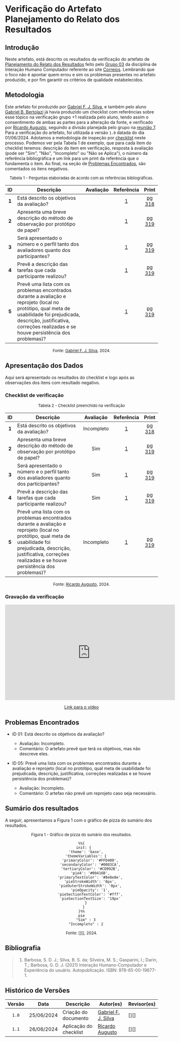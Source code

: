 # Verificação do Artefato Planejamento do Relato dos Resultados

## Introdução

Neste artefato, está descrito os resultados da verificação do artefato de [Planejamento do Relato dos Resultados](https://interacao-humano-computador.github.io/2024.1-Correios/design_avaliacao/nivel_2/prototipo_de_papel/planejamento_relato_resultados/) feito pelo [Grupo 03](https://interacao-humano-computador.github.io/2024.1-Correios/) da disciplina de Interação Humano Computador referente ao site [Correios](https://www.correios.com.br/). Lembrando que o foco não é apontar quem errou e sim os problemas presentes no artefato produzido, e por fim garantir os critérios de qualidade estabelecidos.

## Metodologia

Este artefato foi produzido por [Gabriel F. J. Silva][GabrielFGH], e também pelo aluno [Gabriel B. Bertolazi][GabrielBGH] já havia produzido um checklist com referências sobre esse tópico na verificação grupo +1 realizada pelo aluno, tendo assim o consentimento de ambas as partes para a alteração da fonte, e verificado por [Ricardo Augusto][RicardoGH], seguindo a divisão planejada pelo grupo na [reunião 7](https://interacao-humano-computador.github.io/2024.1-Correios/atas/ata7/). Para a verificação do artefato, foi utilizada a versão `1.0` datada do dia 01/06/2024. Adotamos a metodologia de inspeção por [checklist](#checklist-de-verificacao) neste processo. Podemos ver pela Tabela 1 de exemplo, que para cada item do checklist teremos: descrição do item em verificação, resposta à avaliação (pode ser "Sim", "Não", "Incompleto" ou "Não se Aplica"), o número da referência bibliográfica e um link para um print da referência que o fundamenta o item. Ao final, na seção de [Problemas Encontrados](#problemas-encontrados), são comentados os itens negativos.

<font size="2"><p style="text-align: center">Tabela 1 - Perguntas elaboradas de acordo com as referências bibliográficas.</p></font>

<center>

| ID | Descrição | Avaliação | Referência| Print |
|:--:| --------- | :-------: | :-------: | :---: | 
| **1** | Está descrito os objetivos da avaliação? |  | <a href="#ref1">1</a> | [pg 318](../../../../../assets/prints_verificacao/gabrielf/(Protótipo%20de%20Papel)%20Planejamento%20do%20Relato%20ref%20-%20o%20relato%20deve%20conter%20pag%20318.jpeg) |
| **2** | Apresenta uma breve descrição do método de observação por protótipo de papel? |  | <a href="#ref1">1</a> | [pg 319](../../../../../assets/prints_verificacao/gabrielf/(Protótipo%20de%20Papel)%20Planejamento%20do%20Relato%20ref%20-%20o%20relato%20deve%20conter%20pag%20319.jpeg) |
| **3** | Será apresentado o número e o perfil tanto dos avaliadores quanto dos participantes? |  | <a href="#ref1">1</a> | [pg 319](../../../../../assets/prints_verificacao/gabrielf/(Protótipo%20de%20Papel)%20Planejamento%20do%20Relato%20ref%20-%20o%20relato%20deve%20conter%20pag%20319.jpeg) |
| **4** | Prevê a descrição das tarefas que cada participante realizou? |  | <a href="#ref1">1</a> | [pg 319](../../../../../assets/prints_verificacao/gabrielf/(Protótipo%20de%20Papel)%20Planejamento%20do%20Relato%20ref%20-%20o%20relato%20deve%20conter%20pag%20319.jpeg) |
| **5** | Prevê uma lista com os problemas encontrados durante a avaliação e reprojeto (local no protótipo, qual meta de usabilidade foi prejudicada, descrição, justificativa, correções realizadas e se houve persistência dos problemas)? |  | <a href="#ref1">1</a> | [pg 319](../../../../../assets/prints_verificacao/gabrielf/(Protótipo%20de%20Papel)%20Planejamento%20do%20Relato%20ref%20-%20o%20relato%20deve%20conter%20pag%20319.jpeg) |

</center>

<font size="2"><p style="text-align: center">Fonte: [Gabriel F. J. Silva](https://github.com/MMcLovin), 2024.</p></font>

## Apresentação dos Dados

Aqui será apresentado os resultados do checklist e logo após as observações dos itens com resultado negativo.

### Checklist de verificação

<font size="2"><p style="text-align: center">Tabela 2 - Checklist preenchido na verificação</p></font>

<center>

| ID | Descrição | Avaliação | Referência| Print |
|:--:| --------- | :-------: | :-------: | :---: | 
| **1** | Está descrito os objetivos da avaliação? | Incompleto | <a href="#ref1">1</a> | [pg 318](../../../../../assets/prints_verificacao/gabrielf/(Protótipo%20de%20Papel)%20Planejamento%20do%20Relato%20ref%20-%20o%20relato%20deve%20conter%20pag%20318.jpeg) |
| **2** | Apresenta uma breve descrição do método de observação por protótipo de papel? | Sim | <a href="#ref1">1</a> | [pg 319](../../../../../assets/prints_verificacao/gabrielf/(Protótipo%20de%20Papel)%20Planejamento%20do%20Relato%20ref%20-%20o%20relato%20deve%20conter%20pag%20319.jpeg) |
| **3** | Será apresentado o número e o perfil tanto dos avaliadores quanto dos participantes? | Sim | <a href="#ref1">1</a> | [pg 319](../../../../../assets/prints_verificacao/gabrielf/(Protótipo%20de%20Papel)%20Planejamento%20do%20Relato%20ref%20-%20o%20relato%20deve%20conter%20pag%20319.jpeg) |
| **4** | Prevê a descrição das tarefas que cada participante realizou? | Sim | <a href="#ref1">1</a> | [pg 319](../../../../../assets/prints_verificacao/gabrielf/(Protótipo%20de%20Papel)%20Planejamento%20do%20Relato%20ref%20-%20o%20relato%20deve%20conter%20pag%20319.jpeg) |
| **5** | Prevê uma lista com os problemas encontrados durante a avaliação e reprojeto (local no protótipo, qual meta de usabilidade foi prejudicada, descrição, justificativa, correções realizadas e se houve persistência dos problemas)? | Incompleto | <a href="#ref1">1</a> | [pg 319](../../../../../assets/prints_verificacao/gabrielf/(Protótipo%20de%20Papel)%20Planejamento%20do%20Relato%20ref%20-%20o%20relato%20deve%20conter%20pag%20319.jpeg) |

</center>

<font size="2"><p style="text-align: center">Fonte: [Ricardo Augusto][RicardoGH], 2024.</p></font>

### Gravação da verificação

<!-- para o iframe do vídeo, bote width = 560 e height = 315 -->

<div style="text-align: center;">
<iframe width="560" height="315" src="https://www.youtube.com/embed/-JBe2ndeNdY?si=n3m877KoIo4bzGo1" title="YouTube video player" frameborder="0" allow="accelerometer; autoplay; clipboard-write; encrypted-media; gyroscope; picture-in-picture; web-share" referrerpolicy="strict-origin-when-cross-origin" allowfullscreen></iframe>
</div>

<p style="text-align: center">
    <a href="https://youtu.be/-JBe2ndeNdY"> Link para o vídeo </a>
</p>

## Problemas Encontrados

<!--- Aqui será apresentado todos os problemas identificados durante o processo de verificação do artefato de link do artefato. --->

- ID 01: Está descrito os objetivos da avaliação?
    - Avaliação: Incompleto.
    - Comentário: O artefato prevê que terá os objetivos, mas não descreve eles.

- ID 05: Prevê uma lista com os problemas encontrados durante a avaliação e reprojeto (local no protótipo, qual meta de usabilidade foi prejudicada, descrição, justificativa, correções realizadas e se houve persistência dos problemas)?
    - Avaliação: Incompleto.
    - Comentário: O artefao não prevê um reprojeto caso seja necessário.

## Sumário dos resultados

<!-- Conte as quantidade de ocorrencias e coloque no Grafico a quantidade em cada tipo de avaliação (se não ouver incidencia de um tipo como "não se aplica", apague a linha do mesmo)-->
A seguir, apresentamos a Figura 1 com o gráfico de pizza do sumário dos resultados.

<font size="2"><p style="text-align: center">Figura 1 - Gráfico de pizza do sumário dos resultados.</p></font>

<center>

``` mermaid
%%{
  init: {
    'theme': 'base',
    'themeVariables': {
        'primaryColor': '#FFD400',
        'secondaryColor': '#0083CA',
        'tertiaryColor': '#CD992B',
        'pie4': '#00416B',
        'primaryTextColor': '#8e8e8e',
        'pieStrokeWidth': '0px',
        'pieOuterStrokeWidth': '0px',
        'pieOpacity': '1',
        'pieSectionTextColor': '#fff',
        'pieSectionTextSize': '19px'
    }
  }
}%%
pie
    "Sim" : 3
    "Incompleto" : 2
```

</center>

<font size="2"><p style="text-align: center">Fonte: [][], 2024.</p></font>

## Bibliografia

> 1. <a id="ref1"> </a>Barbosa, S. D. J.; Silva, B. S. da; Silveira, M. S.; Gasparini, I.; Darin, T.; Barbosa, G. D. J. (2021) Interação Humano-Computador e Experiência do usuário. Autopublicação. ISBN: 978-65-00-19677-1. 

## Histórico de Versões

| Versão | Data | Descrição | Autor(es) | Revisor(es) |
| :----: | :--: | --------- | ----------- | ------ |
| `1.0`  | 25/06/2024 | Criação do documento | [Gabriel F. J. Silva](https://github.com/MMcLovin) | [][] |
| `1.1`  | 26/06/2024 | Aplicação do checklist | [Ricardo Augusto][RicardoGH] | [][] |

[ClaudioGH]: https://github.com/claudiohsc
[EliasGH]: https://github.com/EliasOliver21
[GabrielBGH]: https://github.com/Bertolazi
[GabrielFGH]: https://github.com/MMcLovin
[PabloGH]: https://github.com/pabloheika
[RicardoGH]: https://www.github.com/avmricardoz